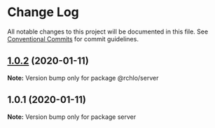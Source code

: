 # Change Log

All notable changes to this project will be documented in this file.
See [Conventional Commits](https://conventionalcommits.org) for commit guidelines.

## [1.0.2](https://github.com/ryycardo/monorepo-lerna/compare/v1.0.1...v1.0.2) (2020-01-11)

**Note:** Version bump only for package @rchlo/server





## 1.0.1 (2020-01-11)

**Note:** Version bump only for package server
